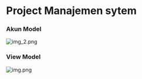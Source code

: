 

# Project Manajemen sytem 

### Akun Model 
![img_2.png](img_2.png)

### View Model 



![img.png](img.png)







